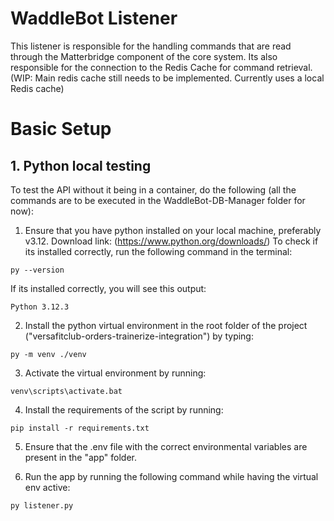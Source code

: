 # WaddleBot Listener

This listener is responsible for the handling commands that are read through the Matterbridge component of the core system. Its also responsible for the connection to the Redis Cache for command retrieval. (WIP: Main redis cache still needs to be implemented. Currently uses a local Redis cache)

# Basic Setup

## 1. Python local testing

To test the API without it being in a container, do the following (all the commands are to be executed in the WaddleBot-DB-Manager folder for now):

1. Ensure that you have python installed on your local machine, preferably v3.12. 
Download link: (https://www.python.org/downloads/)
To check if its installed correctly, run the following command in the terminal:

`py --version`

If its installed correctly, you will see this output:

`Python 3.12.3`

2. Install the python virtual environment in the root folder of the project ("versafitclub-orders-trainerize-integration") by typing:

`py -m venv ./venv`

3. Activate the virtual environment by running:

`venv\scripts\activate.bat`

4. Install the requirements of the script by running:

`pip install -r requirements.txt`

5. Ensure that the .env file with the correct environmental variables are present in the "app" folder.

6. Run the app by running the following command while having the virtual env active:

`py listener.py`
